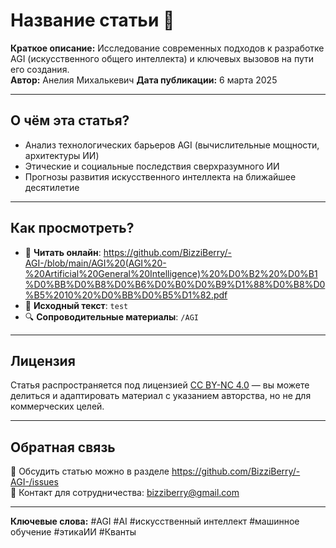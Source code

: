 # Название статьи 📝

**Краткое описание:** Исследование современных подходов к разработке AGI (искусственного общего интеллекта) и ключевых вызовов на пути его создания.  
**Автор:** Анелия Михалькевич
**Дата публикации:** 6 марта 2025 

---

## О чём эта статья?
- Анализ технологических барьеров AGI (вычислительные мощности, архитектуры ИИ)
- Этические и социальные последствия сверхразумного ИИ
- Прогнозы развития искусственного интеллекта на ближайшее десятилетие

---

## Как просмотреть?
- 📄 **Читать онлайн**: https://github.com/BizziBerry/-AGI-/blob/main/AGI%20(AGI%20-%20Artificial%20General%20Intelligence)%20%D0%B2%20%D0%B1%D0%BB%D0%B8%D0%B6%D0%B0%D0%B9%D1%88%D0%B8%D0%B5%2010%20%D0%BB%D0%B5%D1%82.pdf
- 📂 **Исходный текст**: `test`
- 🔍 **Сопроводительные материалы**:  `/AGI`

---

## Лицензия
Статья распространяется под лицензией [CC BY-NC 4.0](LICENSE) — вы можете делиться и адаптировать материал с указанием авторства, но не для коммерческих целей.

---

## Обратная связь
💬 Обсудить статью можно в разделе https://github.com/BizziBerry/-AGI-/issues  
📧 Контакт для сотрудничества: bizziberry@gmail.com

---

**Ключевые слова:** #AGI #AI #искусственный интеллект #машинное обучение #этикаИИ #Кванты
